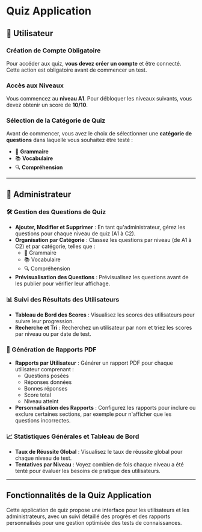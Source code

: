 # Quiz Application

## 👤 Utilisateur

### Création de Compte Obligatoire
Pour accéder aux quiz, **vous devez créer un compte** et être connecté. Cette action est obligatoire avant de commencer un test.

### Accès aux Niveaux
Vous commencez au **niveau A1**. Pour débloquer les niveaux suivants, vous devez obtenir un score de **10/10**.

### Sélection de la Catégorie de Quiz
Avant de commencer, vous avez le choix de sélectionner une **catégorie de questions** dans laquelle vous souhaitez être testé :
- 📘 **Grammaire**
- 📚 **Vocabulaire**
- 🔍 **Compréhension**

---

## 🔑 Administrateur

### 🛠 Gestion des Questions de Quiz
- **Ajouter, Modifier et Supprimer** : En tant qu'administrateur, gérez les questions pour chaque niveau de quiz (A1 à C2).
- **Organisation par Catégorie** : Classez les questions par niveau (de A1 à C2) et par catégorie, telles que :
  - 📘 Grammaire
  - 📚 Vocabulaire
  - 🔍 Compréhension
- **Prévisualisation des Questions** : Prévisualisez les questions avant de les publier pour vérifier leur affichage.

### 📊 Suivi des Résultats des Utilisateurs
- **Tableau de Bord des Scores** : Visualisez les scores des utilisateurs pour suivre leur progression.
- **Recherche et Tri** : Recherchez un utilisateur par nom et triez les scores par niveau ou par date de test.

### 📄 Génération de Rapports PDF
- **Rapports par Utilisateur** : Générer un rapport PDF pour chaque utilisateur comprenant :
  - Questions posées
  - Réponses données
  - Bonnes réponses
  - Score total
  - Niveau atteint
- **Personnalisation des Rapports** : Configurez les rapports pour inclure ou exclure certaines sections, par exemple pour n'afficher que les questions incorrectes.

### 📈 Statistiques Générales et Tableau de Bord
- **Taux de Réussite Global** : Visualisez le taux de réussite global pour chaque niveau de test.
- **Tentatives par Niveau** : Voyez combien de fois chaque niveau a été tenté pour évaluer les besoins de pratique des utilisateurs.

--- 

## Fonctionnalités de la Quiz Application

Cette application de quiz propose une interface pour les utilisateurs et les administrateurs, avec un suivi détaillé des progrès et des rapports personnalisés pour une gestion optimisée des tests de connaissances.
